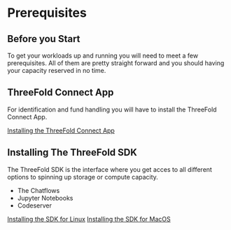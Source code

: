 # Prerequisites
## Before you Start
To get your workloads up and running you will need to meet a few prerequisites.
All of them are pretty straight forward and you should having your capacity reserved in no time.

## ThreeFold Connect App
For identification and fund handling you will have to install the ThreeFold Connect App.

[Installing the ThreeFold Connect App](3bot_connect_app.md)

## Installing The ThreeFold SDK
The ThreeFold SDK is the interface where you get acces to all different options to spinning up storage or compute capacity.
* The Chatflows
* Jupyter Notebooks
* Codeserver

[Installing the SDK for Linux](/grid/peer2peer_storage_compute/prerequisites/Threefold-sdk-linux.md)
[Installing the SDK for MacOS](/grid/peer2peer_storage_compute/prerequisites/Threefold-sdk-macos.md)
